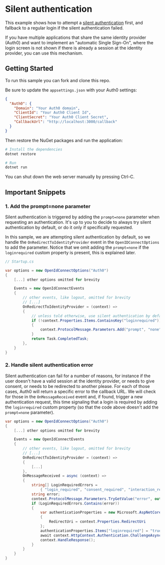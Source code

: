 # Silent authentication

This example shows how to attempt a [silent authentication](https://auth0.com/docs/api-auth/tutorials/silent-authentication)
first, and fallback to a regular login if the silent authentication failed.

If you have multiple applications that share the same identity provider (Auth0) and
want to implement an "automatic Single Sign-On", where the login screen is not shown
if there is already a session at the identity provider, you can use this mechanism.

## Getting Started

To run this sample you can fork and clone this repo.

Be sure to update the `appsettings.json` with your Auth0 settings:

```json
{
  "Auth0": {
    "Domain": "Your Auth0 domain",
    "ClientId": "Your Auth0 Client Id",
    "ClientSecret": "Your Auth0 Client Secret",
    "CallbackUrl": "http://localhost:3000/callback"
  }
}
```

Then restore the NuGet packages and run the application:

```bash
# Install the dependencies
dotnet restore

# Run
dotnet run
```

You can shut down the web server manually by pressing Ctrl-C.

## Important Snippets

### 1. Add the prompt=none parameter

Silent authentication is triggered by adding the `prompt=none` parameter when
requesting an authentication. It's up to you to decide to always try silent
authentication by default, or do it only if specifically requested.

In this sample, we are attempting silent authentication by default, so we handle the
`OnRedirectToIdentityProvider` event in the `OpenIDConnectOptions` to add the parameter.
Notice that we omit adding the `prompt=none` if the `loginrequired` custom property is present, this is explained later.

```csharp
// Startup.cs

var options = new OpenIdConnectOptions("Auth0")
{
    [...] other options omitted for brevity

    Events = new OpenIdConnectEvents
    {
        // other events, like logout, omitted for brevity
        // [...]
        OnRedirectToIdentityProvider = (context) =>
        {
            // unless told otherwise, use silent authentication by default
            if (!context.Properties.Items.ContainsKey("loginrequired"))
            {
                context.ProtocolMessage.Parameters.Add("prompt", "none");
            }
            return Task.CompletedTask;
        },
    }
}
```

### 2. Handle silent authentication error

Silent authentication can fail for a number of reasons, for instance if the user doesn't have a valid session at the identity provider, or needs to give consent, or needs to be redirected to another please.
For each of those cases, Auth0 will return a specific error to the callback URL. We will
check for those in the `OnMessageReceived` event and, if found, trigger a new
authentication request, this time signaling that a login is required by adding the `loginrequired` custom property (so that the code above doesn't add the `prompt=none` parameter).

```csharp
var options = new OpenIdConnectOptions("Auth0")
{
    [...] other options omitted for brevity

    Events = new OpenIdConnectEvents
    {
        // other events, like logout, omitted for brevity
        // [...]
        OnRedirectToIdentityProvider = (context) =>
        {
            [...]
        },
        OnMessageReceived = async (context) =>
        {
            string[] LoginRequiredErrors =
                { "login_required", "consent_required", "interaction_required" };
            string error;
            context.ProtocolMessage.Parameters.TryGetValue("error", out error);
            if (LoginRequiredErrors.Contains(error))
            {
                var authenticationProperties = new Microsoft.AspNetCore.Http.Authentication.AuthenticationProperties()
                {
                    RedirectUri = context.Properties.RedirectUri
                };
                authenticationProperties.Items["loginrequired"] = "true";
                await context.HttpContext.Authentication.ChallengeAsync("Auth0", authenticationProperties);
                context.HandleResponse();
            }
        }
    }
}
```
